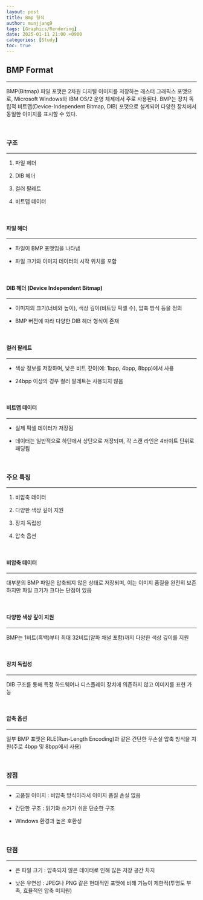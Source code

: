 ```yaml
---
layout: post
title: Bmp 형식
author: munjjang9
tags: [Graphics/Rendering]
date: 2025-01-11 21:00 +0900
categories: [Study]
toc: true
---
```


## BMP Format
---

BMP(Bitmap) 파일 포맷은 2차원 디지털 이미지를 저장하는 래스터 그래픽스 포맷으로, Microsoft Windows와 IBM OS/2 운영 체제에서 주로 사용된다. BMP는 장치 독립적 비트맵(Device-Independent Bitmap, DIB) 포맷으로 설계되어 다양한 장치에서 동일한 이미지를 표시할 수 있다.

<br>

### 구조
---
1. 파일 헤더

2. DIB 헤더

3. 컬러 팔레트

4. 비트맵 데이터

<br>

#### 파일 헤더
---
- 파일이 BMP 포맷임을 나타냄

- 파일 크기와 이미지 데이터의 시작 위치를 포함

<br>

#### DIB 헤더 (Device Independent Bitmap)
---
- 이미지의 크기(너비와 높이), 색상 깊이(비트당 픽셀 수), 압축 방식 등을 정의

- BMP 버전에 따라 다양한 DIB 헤더 형식이 존재

<br>

#### 컬러 팔레트
---
- 색상 정보를 저장하며, 낮은 비트 깊이(예: 1bpp, 4bpp, 8bpp)에서 사용

- 24bpp 이상의 경우 컬러 팔레트는 사용되지 않음

<br>

#### 비트맵 데이터
---
- 실제 픽셀 데이터가 저장됨

- 데이터는 일반적으로 하단에서 상단으로 저장되며, 각 스캔 라인은 4바이트 단위로 패딩됨

<br>

### 주요 특징
--- 
1. 비압축 데이터

2. 다양한 색상 깊이 지원

3. 장치 독립성

4. 압축 옵션

<br>

#### 비압축 데이터
---
대부분의 BMP 파일은 압축되지 않은 상태로 저장되며, 이는 이미지 품질을 완전히 보존하지만 파일 크기가 크다는 단점이 있음

<br>

#### 다양한 색상 깊이 지원
---
BMP는 1비트(흑백)부터 최대 32비트(알파 채널 포함)까지 다양한 색상 깊이를 지원

<br>

#### 장치 독립성
---
DIB 구조를 통해 특정 하드웨어나 디스플레이 장치에 의존하지 않고 이미지를 표현 가능

<br>

#### 압축 옵션
---
일부 BMP 포맷은 RLE(Run-Length Encoding)과 같은 간단한 무손실 압축 방식을 지원(주로 4bpp 및 8bpp에서 사용)

<br>

### 장점
---
- 고품질 이미지 : 비압축 방식이라서 이미지 품질 손실 없음

- 간단한 구조 : 읽기와 쓰기가 쉬운 단순한 구조

- Windows 환경과 높은 호환성

<br>

### 단점
---
- 큰 파일 크기 : 압축되지 않은 데이터로 인해 많은 저장 공간 차지

- 낮은 유연성 : JPEG나 PNG 같은 현대적인 포맷에 비해 기능이 제한적(투명도 부족, 효율적인 압축 미지원)